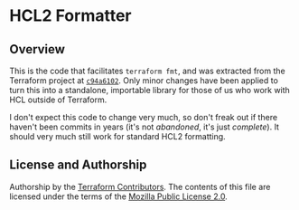 # HCL2 Formatter

## Overview

This is the code that facilitates `terraform fmt`, and was extracted from the Terraform project at [`c94a6102`](https://github.com/hashicorp/terraform/blob/c94a6102df62017766f4cc2c2a04c930c0a2c465/command/fmt.go). Only minor changes have been applied to turn this into a standalone, importable library for those of us who work with HCL outside of Terraform.

I don't expect this code to change very much, so don't freak out if there haven't been commits in years (it's not _abandoned_, it's just _complete_). It should very much still work for standard HCL2 formatting.

## License and Authorship

Authorship by the [Terraform Contributors](https://github.com/hashicorp/terraform/graphs/contributors). The contents of this file are licensed under the terms of the [Mozilla Public License 2.0](https://github.com/hashicorp/terraform/blob/master/LICENSE).
